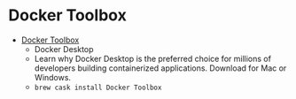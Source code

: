 # Docker Toolbox
- [Docker Toolbox](https://www.docker.com/products/docker-toolbox)
  -  Docker Desktop
  - Learn why Docker Desktop is the preferred choice for millions of developers building containerized applications. Download for Mac or Windows.
  - `brew cask install Docker Toolbox`
